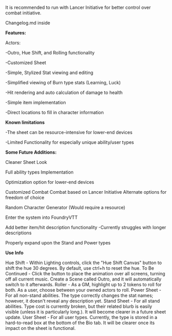 It is recommended to run with Lancer Initiative for better control over combat initiative.

Changelog.md inside

**Features:**

Actors:

-Outro, Hue Shift, and Rolling functionality

-Customized Sheet

-Simple, Stylized Stat viewing and editing

-Simplified viewing of Burn type stats (Learning, Luck)

-Hit rendering and auto calculation of damage to health

-Simple item implementation

-Direct locations to fill in character information

**Known limitations**

-The sheet can be resource-intensive for lower-end devices

-Limited Functionality for especially unique ability/user types


**Some Future Additions:**

Cleaner Sheet Look

Full ability types Implementation

Optimization option for lower-end devices

Customized Combat
    Combat based on Lancer Initiative
        Alternate options for freedom of choice

Random Character Generator (Would require a resource)

Enter the system into FoundryVTT

Add better item/hit description functionality
    -Currently struggles with longer descriptions

Properly expand upon the Stand and Power types

**Use Info**

Hue Shift - Within Lighting controls, click the "Hue Shift Canvas" button to shift the hue 30 degrees. By default, use ctrl+h to reset the hue.
To Be Continued - Click the button to place the animation over all screens, turning off all current music. Create a Scene called Outro, and it will automatically switch to it afterwards.
Roller - As a GM, highlight up to 2 tokens to roll for both. As a user, choose between your owned actors to roll.
Power Sheet - For all non-stand abilities. The type correctly changes the stat names; however, it doesn't reveal any description yet.
Stand Sheet - For all stand abilities. Type cost is currently broken, but their related blurb is easily visible (unless it is particularly long.). It will become clearer in a future sheet update.
User Sheet - For all user types. Currently, the type is stored in a hard-to-read box at the bottom of the Bio tab. It will be clearer once its impact on the sheet is functional.
